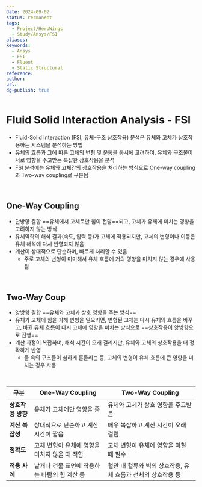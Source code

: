 ```yaml
---
date: 2024-09-02
status: Permanent
tags:
  - Project/HeroWings
  - Study/Ansys/FSI
aliases: 
keywords:
  - Ansys
  - FSI
  - Fluent
  - Static Structural
reference: 
author: 
url: 
dg-publish: true
---
```

# Fluid Solid Interaction Analysis - FSI
- Fluid-Solid Interaction (FSI, 유체-구조 상호작용) 분석은 유체와 고체가 상호작용하는 시스템을 분석하는 방법
- 유체의 흐름과 그에 따른 고체의 변형 및 운동을 동시에 고려하여, 유체와 구조물이 서로 영향을 주고받는 복잡한 상호작용을 분석
- FSI 분석에는 유체와 고체간의 상호작용을 처리하는 방식으로 One-way coupling과 Two-way coupling로 구분됨

<br>

## One-Way Coupling
- 단방향 결합
  ==유체에서 고체로만 힘이 전달==되고, 고체가 유체에 미치는 영향을 고려하지 않는 방식
- 유체역학의 해석 결과(속도, 압력 등)가 고체에 적용되지만, 고체의 변형이나 이동은 유체 해석에 다시 반영되지 않음
- 계산이 상대적으로 단순하며, 빠르게 처리할 수 있음
	- 주로 고체의 변형이 미미해서 유체 흐름에 거의 영향을 미치지 않는 경우에 사용됨

<br>

## Two-Way Coup
- 양방향 결합
  ==유체와 고체가 상호 영향을 주는 방식==
- 유체가 고체에 힘을 가해 변형을 일으키면, 변형된 고체는 다시 유체의 흐름을 바꾸고, 바뀐 유체 흐름이 다시 고체에 영향을 미치는 방식으로 ==상호작용이 양방향으로 진행==
- 계산 과정이 복잡하며, 해석 시간이 오래 걸리지만, 유체와 고체의 상호작용을 더 정확하게 반영
	- 물 속의 구조물이 심하게 흔들리는 등, 고체의 변형이 유체 흐름에 큰 영향을 미치는 경우 사용

<br>

| 구분          | One-Way Coupling           | Two-Way Coupling                    |
| ----------- | -------------------------- | ----------------------------------- |
| **상호작용 방향** | 유체가 고체에만 영향을 줌             | 유체와 고체가 상호 영향을 주고받음                 |
| **계산 복잡성**  | 상대적으로 단순하고 계산 시간이 짧음       | 매우 복잡하고 계산 시간이 오래 걸림                |
| **정확도**     | 고체 변형이 유체에 영향을 미치지 않을 때 적합 | 고체 변형이 유체에 영향을 미칠 때 필수              |
| **적용 사례**   | 날개나 건물 표면에 작용하는 바람의 힘 계산 등 | 혈관 내 혈류와 벽의 상호작용, 유체 흐름과 선체의 상호작용 등 |